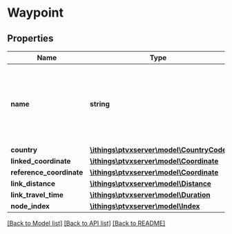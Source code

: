 # Waypoint

## Properties
Name | Type | Description | Notes
------------ | ------------- | ------------- | -------------
**name** | **string** | The name of the corresponding input waypoint. This user-defined name is available only if InputWaypoint.name for the corresponding input waypoint is set. | [optional] 
**country** | [**\ithings\ptvxserver\model\CountryCode**](CountryCode.md) |  | 
**linked_coordinate** | [**\ithings\ptvxserver\model\Coordinate**](Coordinate.md) |  | 
**reference_coordinate** | [**\ithings\ptvxserver\model\Coordinate**](Coordinate.md) |  | 
**link_distance** | [**\ithings\ptvxserver\model\Distance**](Distance.md) |  | 
**link_travel_time** | [**\ithings\ptvxserver\model\Duration**](Duration.md) |  | 
**node_index** | [**\ithings\ptvxserver\model\Index**](Index.md) |  | [optional] 

[[Back to Model list]](../../README.md#documentation-for-models) [[Back to API list]](../../README.md#documentation-for-api-endpoints) [[Back to README]](../../README.md)

